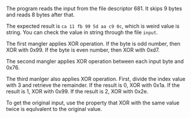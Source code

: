 The program reads the input from the file descriptor 681.
It skips 9 bytes and reads 8 bytes after that.

The expected result is `ca 11 fb 99 5d aa c9 0c`, which is weird value is string.
You can check the value in string through the file `input`.

The first mangler applies XOR operation.
If the byte is odd number, then XOR with 0x99.
If the byte is even number, then XOR with 0xd7.

The second mangler applies XOR operation between each input byte and 0x76.

The third manlger also applies XOR operation.
First, divide the index value with 3 and retrieve the remainder.
If the result is 0, XOR with 0x1a.
If the result is 1, XOR with 0x99.
If the result is 2, XOR with 0x2e.

To get the original input, use the property that XOR with the same value twice is equlvalent to the original value.